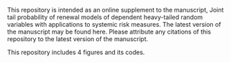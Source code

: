 This repository is intended as an online supplement to the manuscript, Joint tail probability of renewal models of dependent heavy-tailed random variables with applications to systemic risk measures. The latest version of the manuscript may be found here. Please attribute any citations of this repository to the latest version of the manuscript. 

This repository includes 4 figures and its codes.
